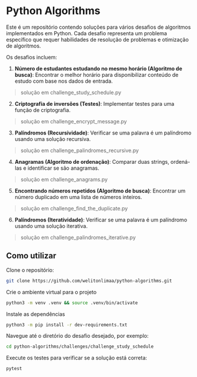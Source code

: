# Python Algorithms
Este é um repositório contendo soluções para vários desafios de algoritmos implementados em Python. Cada desafio representa um problema específico que requer habilidades de resolução de problemas e otimização de algoritmos.

Os desafios incluem:

1. **Número de estudantes estudando no mesmo horário (Algoritmo de busca)**: Encontrar o melhor horário para disponibilizar conteúdo de estudo com base nos dados de entrada.
> solução em challenge_study_schedule.py
2. **Criptografia de inversões (Testes)**: Implementar testes para uma função de criptografia.
> solução em challenge_encrypt_message.py
3. **Palíndromos (Recursividade)**: Verificar se uma palavra é um palíndromo usando uma solução recursiva.
> solução em challenge_palindromes_recursive.py
4. **Anagramas (Algoritmo de ordenação)**: Comparar duas strings, ordená-las e identificar se são anagramas.
> solução em challenge_anagrams.py
5. **Encontrando números repetidos (Algoritmo de busca)**: Encontrar um número duplicado em uma lista de números inteiros.
> solução em challenge_find_the_duplicate.py
6. **Palíndromos (Iteratividade)**: Verificar se uma palavra é um palíndromo usando uma solução iterativa.
> solução em challenge_palindromes_iterative.py

## Como utilizar

Clone o repositório:
```bash
git clone https://github.com/welitonlimaa/python-algorithms.git
```

Crie o ambiente virtual para o projeto
```bash
python3 -m venv .venv && source .venv/bin/activate
```

Instale as dependências
```bash
python3 -m pip install -r dev-requirements.txt
```

Navegue até o diretório do desafio desejado, por exemplo:
```bash
cd python-algorithms/challenges/challenge_study_schedule
```

Execute os testes para verificar se a solução está correta:
```bash
pytest
```


